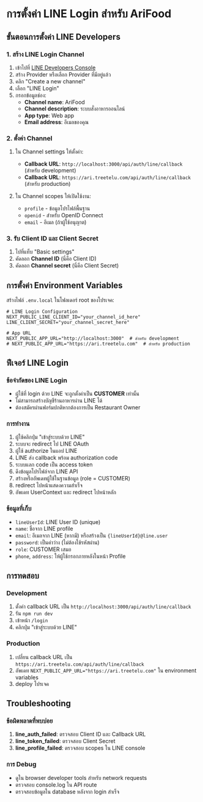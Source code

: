 # การตั้งค่า LINE Login สำหรับ AriFood

## ขั้นตอนการตั้งค่า LINE Developers

### 1. สร้าง LINE Login Channel
1. เข้าไปที่ [LINE Developers Console](https://developers.line.biz/console/)
2. สร้าง Provider หรือเลือก Provider ที่มีอยู่แล้ว
3. คลิก "Create a new channel"
4. เลือก "LINE Login"
5. กรอกข้อมูลช่อง:
   - **Channel name**: AriFood
   - **Channel description**: ระบบสั่งอาหารออนไลน์
   - **App type**: Web app
   - **Email address**: อีเมลของคุณ

### 2. ตั้งค่า Channel
1. ใน Channel settings ให้ตั้งค่า:
   - **Callback URL**: `http://localhost:3000/api/auth/line/callback` (สำหรับ development)
   - **Callback URL**: `https://ari.treetelu.com/api/auth/line/callback` (สำหรับ production)

2. ใน Channel scopes ให้เปิดใช้งาน:
   - `profile` - ข้อมูลโปรไฟล์พื้นฐาน
   - `openid` - สำหรับ OpenID Connect
   - `email` - อีเมล (ถ้าผู้ใช้อนุญาต)

### 3. รับ Client ID และ Client Secret
1. ไปที่แท็บ "Basic settings"
2. คัดลอก **Channel ID** (นี่คือ Client ID)
3. คัดลอก **Channel secret** (นี่คือ Client Secret)

## การตั้งค่า Environment Variables

สร้างไฟล์ `.env.local` ในโฟลเดอร์ root ของโปรเจค:

```env
# LINE Login Configuration
NEXT_PUBLIC_LINE_CLIENT_ID="your_channel_id_here"
LINE_CLIENT_SECRET="your_channel_secret_here"

# App URL
NEXT_PUBLIC_APP_URL="http://localhost:3000"  # สำหรับ development
# NEXT_PUBLIC_APP_URL="https://ari.treetelu.com"  # สำหรับ production
```

## ฟีเจอร์ LINE Login

### ข้อจำกัดของ LINE Login
- ผู้ใช้ที่ login ด้วย LINE จะถูกตั้งค่าเป็น **CUSTOMER** เท่านั้น
- ไม่สามารถสร้างบัญชีร้านอาหารผ่าน LINE ได้
- ต้องสมัครผ่านฟอร์มปกติหากต้องการเป็น Restaurant Owner

### การทำงาน
1. ผู้ใช้คลิกปุ่ม "เข้าสู่ระบบด้วย LINE"
2. ระบบจะ redirect ไป LINE OAuth
3. ผู้ใช้ authorize ในแอป LINE
4. LINE ส่ง callback พร้อม authorization code
5. ระบบแลก code เป็น access token
6. ดึงข้อมูลโปรไฟล์จาก LINE API
7. สร้างหรืออัพเดทผู้ใช้ในฐานข้อมูล (role = CUSTOMER)
8. redirect ไปหน้าแสดงความสำเร็จ
9. อัพเดท UserContext และ redirect ไปหน้าหลัก

### ข้อมูลที่เก็บ
- `lineUserId`: LINE User ID (unique)
- `name`: ชื่อจาก LINE profile
- `email`: อีเมลจาก LINE (หากมี) หรือสร้างเป็น `{lineUserId}@line.user`
- `password`: เป็นค่าว่าง (ไม่ต้องใช้รหัสผ่าน)
- `role`: CUSTOMER เสมอ
- `phone`, `address`: ให้ผู้ใช้กรอกภายหลังในหน้า Profile

## การทดสอบ

### Development
1. ตั้งค่า callback URL เป็น `http://localhost:3000/api/auth/line/callback`
2. รัน `npm run dev`
3. เข้าหน้า `/login`
4. คลิกปุ่ม "เข้าสู่ระบบด้วย LINE"

### Production
1. เปลี่ยน callback URL เป็น `https://ari.treetelu.com/api/auth/line/callback`
2. อัพเดท `NEXT_PUBLIC_APP_URL="https://ari.treetelu.com"` ใน environment variables
3. deploy โปรเจค

## Troubleshooting

### ข้อผิดพลาดที่พบบ่อย
1. **line_auth_failed**: ตรวจสอบ Client ID และ Callback URL
2. **line_token_failed**: ตรวจสอบ Client Secret
3. **line_profile_failed**: ตรวจสอบ scopes ใน LINE console

### การ Debug
- ดูใน browser developer tools สำหรับ network requests
- ตรวจสอบ console.log ใน API route
- ตรวจสอบข้อมูลใน database หลังจาก login สำเร็จ 
